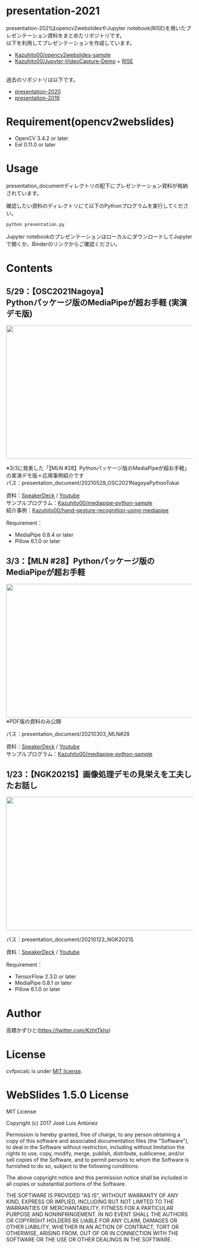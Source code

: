 # presentation-2021
 presentation-2021はopencv2webslidesやJupyter notebook(RISE)を用いたプレゼンテーション資料をまとめたリポジトリです。<br>
以下を利用してプレゼンテーションを作成しています。
* [Kazuhito00/opencv2webslides-sample](https://github.com/Kazuhito00/opencv2webslides-sample)
* [Kazuhito00/Jupyter-VideoCapture-Demo](https://github.com/Kazuhito00/Jupyter-VideoCapture-Demo) + [RISE](https://rise.readthedocs.io/en/stable/)<br><br>

過去のリポジトリは以下です。
* [presentation-2020](https://github.com/Kazuhito00/presentation-2020)
* [presentation-2019](https://github.com/Kazuhito00/presentation-2019)

# Requirement(opencv2webslides)
 
* OpenCV 3.4.2 or later
* Eel 0.11.0 or later
 
# Usage
 
presentation_documentディレクトリの配下にプレゼンテーション資料が格納されています。

確認したい資料のディレクトリにて以下のPythonプログラムを実行してください。
 
```bash
python presentation.py
```

Jupyter notebookのプレゼンテーションはローカルにダウンロードしてJupyterで開くか、Binderのリンクからご確認ください。

# Contents
## 5/29：【OSC2021Nagoya】<br>Pythonパッケージ版のMediaPipeが超お手軽 (実演デモ版)
<img src="https://user-images.githubusercontent.com/37477845/120064112-b09abd80-c0a5-11eb-8a49-bf8b3dbeee8b.jpg" width="640px" height="360px">

※3/3に発表した「【MLN #28】Pythonパッケージ版のMediaPipeが超お手軽」の実演デモ版＋応用事例紹介です<br>
パス：presentation_document/20210529_OSC2021NagoyaPythonTokai

資料：[SpeakerDeck](https://speakerdeck.com/kazuhitotakahashi/osc2021nagoya-pythontokai-lt) / [Youtube](https://youtu.be/nPYjyZQsIdQ)<br>
サンプルプログラム：[Kazuhito00/mediapipe-python-sample](https://github.com/Kazuhito00/mediapipe-python-sample)<br>
紹介事例：[Kazuhito00/hand-gesture-recognition-using-mediapipe](https://github.com/Kazuhito00/hand-gesture-recognition-using-mediapipe)

Requirement： 
* MediaPipe 0.8.4 or later
* Pillow 6.1.0 or later

## 3/3：【MLN #28】Pythonパッケージ版のMediaPipeが超お手軽
<img src="https://user-images.githubusercontent.com/37477845/109809219-669f6880-7c6b-11eb-8d9b-c37d599e19e9.png" width="640px" height="360px">
※PDF版の資料のみ公開

パス：presentation_document/20210303_MLN#28

資料：[SpeakerDeck](https://speakerdeck.com/kazuhitotakahashi/mln28-python-mediapipe) / [Youtube](https://youtu.be/MXMMO75hYiY)<br>
サンプルプログラム：[Kazuhito00/mediapipe-python-sample](https://github.com/Kazuhito00/mediapipe-python-sample)

## 1/23：【NGK2021S】画像処理デモの見栄えを工夫したお話し
<img src="https://user-images.githubusercontent.com/37477845/105575124-80b47400-5dac-11eb-800d-17fca24681d3.jpg" width="640px" height="360px">

パス：presentation_document/20210123_NGK2021S

資料：[SpeakerDeck](https://speakerdeck.com/kazuhitotakahashi/ngk2021s-image-processing-demo) / [Youtube](https://www.youtube.com/watch?v=KsKsMqLfpIs)

Requirement： 
* TensorFlow 2.3.0 or later
* MediaPipe 0.8.1 or later
* Pillow 6.1.0 or later

# Author
高橋かずひと(https://twitter.com/KzhtTkhs)
 
# License 
cvfpscalc is under [MIT license](https://en.wikipedia.org/wiki/MIT_License).

# WebSlides 1.5.0 License 
MIT License

Copyright (c) 2017 José Luis Antúnez

Permission is hereby granted, free of charge, to any person obtaining a copy
of this software and associated documentation files (the "Software"), to deal
in the Software without restriction, including without limitation the rights
to use, copy, modify, merge, publish, distribute, sublicense, and/or sell
copies of the Software, and to permit persons to whom the Software is
furnished to do so, subject to the following conditions:

The above copyright notice and this permission notice shall be included in all
copies or substantial portions of the Software.

THE SOFTWARE IS PROVIDED "AS IS", WITHOUT WARRANTY OF ANY KIND, EXPRESS OR
IMPLIED, INCLUDING BUT NOT LIMITED TO THE WARRANTIES OF MERCHANTABILITY,
FITNESS FOR A PARTICULAR PURPOSE AND NONINFRINGEMENT. IN NO EVENT SHALL THE
AUTHORS OR COPYRIGHT HOLDERS BE LIABLE FOR ANY CLAIM, DAMAGES OR OTHER
LIABILITY, WHETHER IN AN ACTION OF CONTRACT, TORT OR OTHERWISE, ARISING FROM,
OUT OF OR IN CONNECTION WITH THE SOFTWARE OR THE USE OR OTHER DEALINGS IN THE
SOFTWARE.
